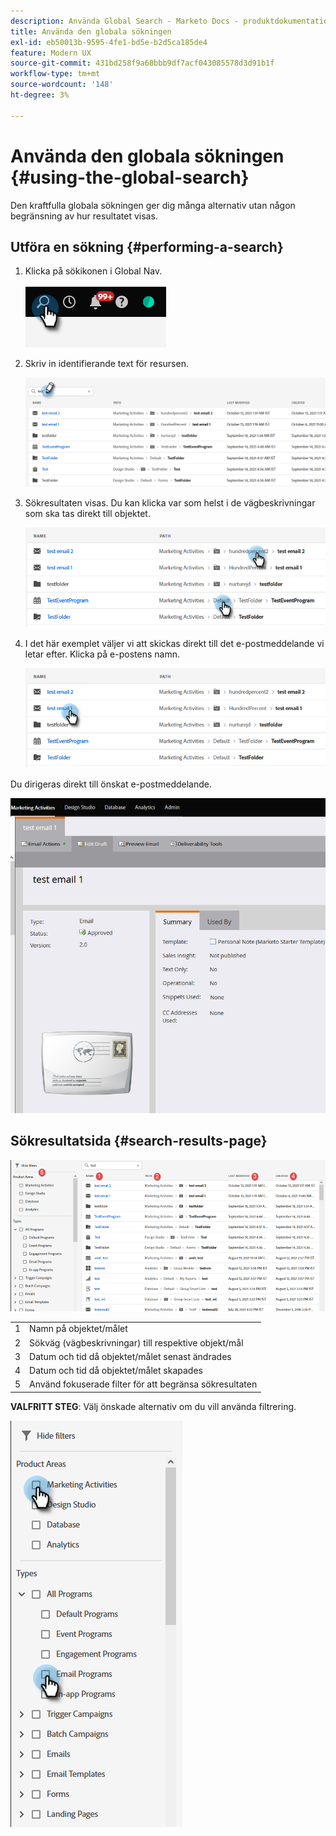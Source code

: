 ```yaml
---
description: Använda Global Search - Marketo Docs - produktdokumentation
title: Använda den globala sökningen
exl-id: eb50013b-9595-4fe1-bd5e-b2d5ca185de4
feature: Modern UX
source-git-commit: 431bd258f9a68bbb9df7acf043085578d3d91b1f
workflow-type: tm+mt
source-wordcount: '148'
ht-degree: 3%

---
```


# Använda den globala sökningen {#using-the-global-search}

Den kraftfulla globala sökningen ger dig många alternativ utan någon begränsning av hur resultatet visas.

## Utföra en sökning {#performing-a-search}

1. Klicka på sökikonen i Global Nav.

   ![](assets/using-the-global-search-1.png)

1. Skriv in identifierande text för resursen.

   ![](assets/using-the-global-search-2.png)

1. Sökresultaten visas. Du kan klicka var som helst i de vägbeskrivningar som ska tas direkt till objektet.

   ![](assets/using-the-global-search-3.png)

1. I det här exemplet väljer vi att skickas direkt till det e-postmeddelande vi letar efter. Klicka på e-postens namn.

   ![](assets/using-the-global-search-4.png)

Du dirigeras direkt till önskat e-postmeddelande.

![](assets/using-the-global-search-5.png)

## Sökresultatsida {#search-results-page}

![](assets/using-the-global-search-6.png)

<table> 
 <tbody>
  <tr>
   <td>1</td> 
   <td>Namn på objektet/målet</td> 
  </tr>
  <tr>
   <td>2</td> 
   <td>Sökväg (vägbeskrivningar) till respektive objekt/mål</td> 
  </tr>
  <tr>
   <td>3</td> 
   <td>Datum och tid då objektet/målet senast ändrades</td> 
  </tr>
  <tr>
   <td>4</td> 
   <td>Datum och tid då objektet/målet skapades</td> 
  </tr>
  <tr>
   <td>5</td> 
   <td>Använd fokuserade filter för att begränsa sökresultaten</td> 
  </tr>
 </tbody>
</table>

**VALFRITT STEG**: Välj önskade alternativ om du vill använda filtrering.

![](assets/using-the-global-search-7.png)

